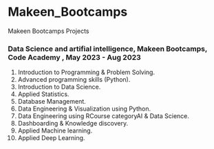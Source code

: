 # Makeen_Bootcamps
Makeen Bootcamps Projects 
### Data Science and artifial intelligence, Makeen Bootcamps, Code Academy , May 2023 - Aug 2023
1. Introduction to Programming & Problem Solving.
2. Advanced programming skills (Python).
3. Introduction to Data Science.
4. Applied Statistics.
5. Database Management.
6. Data Engineering & Visualization using Python.
7. Data Engineering using RCourse categoryAI & Data Science.
8. Dashboarding & Knowledge discovery.
9. Applied Machine learning.
10. Applied Deep Learning.
